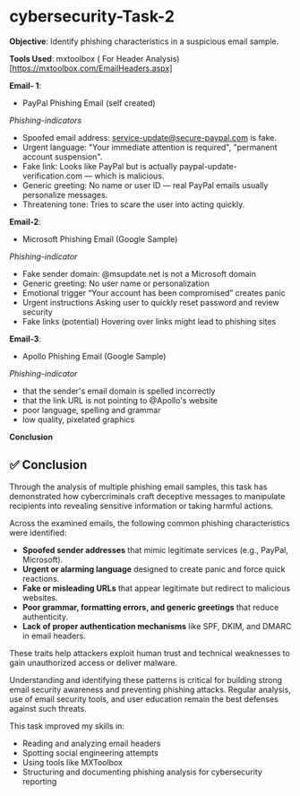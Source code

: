 # cybersecurity-Task-2

 **Objective**:
 Identify phishing characteristics in a suspicious email sample.

**Tools Used**:
mxtoolbox ( For Header Analysis)[https://mxtoolbox.com/EmailHeaders.aspx]

**Email- 1**:
- PayPal Phishing Email (self created)

*Phishing-indicators*
- Spoofed email address: service-update@secure-paypal.com is fake.
- Urgent language: "Your immediate attention is required", "permanent account suspension".
- Fake link: Looks like PayPal but is actually paypal-update-verification.com — which is malicious.
- Generic greeting: No name or user ID — real PayPal emails usually personalize messages.
- Threatening tone: Tries to scare the user into acting quickly.

**Email-2**:
- Microsoft Phishing Email (Google Sample)

*Phishing-indicator*

- Fake sender domain: 	@msupdate.net is not a Microsoft domain
- Generic greeting:	 No user name or personalization
- Emotional trigger	“Your account has been compromised” creates panic
- Urgent instructions	Asking user to quickly reset password and review security
- Fake links (potential)	Hovering over links might lead to phishing sites

**Email-3**:
- Apollo  Phishing Email (Google Sample)

*Phishing-indicator*

- that the sender's email domain is spelled incorrectly
- that the link URL is not pointing to @Apollo's website
- poor language, spelling and grammar
- low quality, pixelated graphics


**Conclusion**
## ✅ Conclusion

Through the analysis of multiple phishing email samples, this task has demonstrated how cybercriminals craft deceptive messages to manipulate recipients into revealing sensitive information or taking harmful actions.

Across the examined emails, the following common phishing characteristics were identified:

- **Spoofed sender addresses** that mimic legitimate services (e.g., PayPal, Microsoft).
- **Urgent or alarming language** designed to create panic and force quick reactions.
- **Fake or misleading URLs** that appear legitimate but redirect to malicious websites.
- **Poor grammar, formatting errors, and generic greetings** that reduce authenticity.
- **Lack of proper authentication mechanisms** like SPF, DKIM, and DMARC in email headers.

These traits help attackers exploit human trust and technical weaknesses to gain unauthorized access or deliver malware.

Understanding and identifying these patterns is critical for building strong email security awareness and preventing phishing attacks. Regular analysis, use of email security tools, and user education remain the best defenses against such threats.

This task improved my skills in:
- Reading and analyzing email headers
- Spotting social engineering attempts
- Using tools like MXToolbox
- Structuring and documenting phishing analysis for cybersecurity reporting

